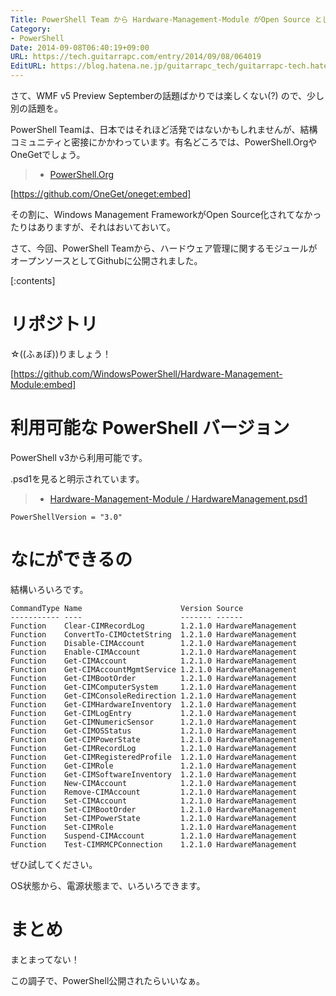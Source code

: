 ```yaml
---
Title: PowerShell Team から Hardware-Management-Module がOpen Source として公開されました
Category:
- PowerShell
Date: 2014-09-08T06:40:19+09:00
URL: https://tech.guitarrapc.com/entry/2014/09/08/064019
EditURL: https://blog.hatena.ne.jp/guitarrapc_tech/guitarrapc-tech.hatenablog.com/atom/entry/12921228815732284042
---
```


さて、WMF v5 Preview Septemberの話題ばかりでは楽しくない(?) ので、少し別の話題を。

PowerShell Teamは、日本ではそれほど活発ではないかもしれませんが、結構コミュニティと密接にかかわっています。有名どころでは、PowerShell.OrgやOneGetでしょう。

> - [PowerShell.Org](http://powershell.org/wp/)


[https://github.com/OneGet/oneget:embed]


その割に、Windows Management FrameworkがOpen Source化されてなかったりはありますが、それはおいておいて。

さて、今回、PowerShell Teamから、ハードウェア管理に関するモジュールがオープンソースとしてGithubに公開されました。


[:contents]

# リポジトリ

☆((ふぁぼ))りましょう！

[https://github.com/WindowsPowerShell/Hardware-Management-Module:embed]


# 利用可能な PowerShell バージョン

PowerShell v3から利用可能です。

.psd1を見ると明示されています。

> - [Hardware-Management-Module / HardwareManagement.psd1](https://github.com/WindowsPowerShell/Hardware-Management-Module/blob/master/HardwareManagement.psd1#L21)

```
PowerShellVersion = "3.0"
```

# なにができるの

結構いろいろです。

```
CommandType Name                      Version Source
----------- ----                      ------- ------
Function    Clear-CIMRecordLog        1.2.1.0 HardwareManagement
Function    ConvertTo-CIMOctetString  1.2.1.0 HardwareManagement
Function    Disable-CIMAccount        1.2.1.0 HardwareManagement
Function    Enable-CIMAccount         1.2.1.0 HardwareManagement
Function    Get-CIMAccount            1.2.1.0 HardwareManagement
Function    Get-CIMAccountMgmtService 1.2.1.0 HardwareManagement
Function    Get-CIMBootOrder          1.2.1.0 HardwareManagement
Function    Get-CIMComputerSystem     1.2.1.0 HardwareManagement
Function    Get-CIMConsoleRedirection 1.2.1.0 HardwareManagement
Function    Get-CIMHardwareInventory  1.2.1.0 HardwareManagement
Function    Get-CIMLogEntry           1.2.1.0 HardwareManagement
Function    Get-CIMNumericSensor      1.2.1.0 HardwareManagement
Function    Get-CIMOSStatus           1.2.1.0 HardwareManagement
Function    Get-CIMPowerState         1.2.1.0 HardwareManagement
Function    Get-CIMRecordLog          1.2.1.0 HardwareManagement
Function    Get-CIMRegisteredProfile  1.2.1.0 HardwareManagement
Function    Get-CIMRole               1.2.1.0 HardwareManagement
Function    Get-CIMSoftwareInventory  1.2.1.0 HardwareManagement
Function    New-CIMAccount            1.2.1.0 HardwareManagement
Function    Remove-CIMAccount         1.2.1.0 HardwareManagement
Function    Set-CIMAccount            1.2.1.0 HardwareManagement
Function    Set-CIMBootOrder          1.2.1.0 HardwareManagement
Function    Set-CIMPowerState         1.2.1.0 HardwareManagement
Function    Set-CIMRole               1.2.1.0 HardwareManagement
Function    Suspend-CIMAccount        1.2.1.0 HardwareManagement
Function    Test-CIMRMCPConnection    1.2.1.0 HardwareManagement
```

ぜひ試してください。

OS状態から、電源状態まで、いろいろできます。

# まとめ

まとまってない！

この調子で、PowerShell公開されたらいいなぁ。
